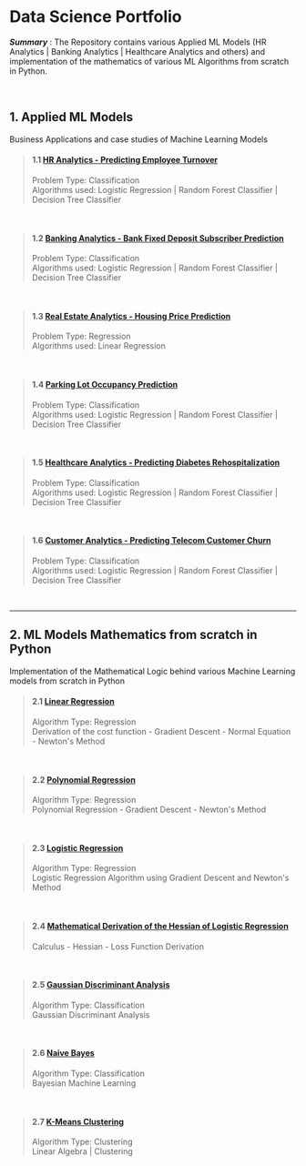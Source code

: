 # Data Science Portfolio
***Summary*** : The Repository contains various Applied ML Models (HR Analytics | Banking Analytics | Healthcare Analytics and others) and implementation of the mathematics of various ML Algorithms from scratch in Python.

<br>

## 1. Applied ML Models
Business Applications and case studies of Machine Learning Models

<blockquote>

#### 1.1 [HR Analytics - Predicting Employee Turnover](https://github.com/ankurdhamija83/Data-Science-Portfolio/blob/master/Applied-ML-Models/HR-Analytics/HR-Analytics-Predicting%20Employee%20Turnover.ipynb)
Problem Type: Classification<br> 
Algorithms used: Logistic Regression | Random Forest Classifier | Decision Tree Classifier
</blockquote>
<br>

<blockquote>

#### 1.2 [Banking Analytics - Bank Fixed Deposit Subscriber Prediction](https://github.com/ankurdhamija83/Data-Science-Portfolio/blob/master/Applied-ML-Models/Bank-Fixed-Deposit-Subscriber/Bank-Marketing-Database.ipynb)
Problem Type: Classification<br>
Algorithms used: Logistic Regression | Random Forest Classifier | Decision Tree Classifier
</blockquote>
<br>

<blockquote>

#### 1.3 [Real Estate Analytics - Housing Price Prediction](https://github.com/ankurdhamija83/Data-Science-Portfolio/blob/master/Applied-ML-Models/Housing-Price-Prediction/Multi-Linear-Regression.ipynb)
Problem Type: Regression<br>
Algorithms used: Linear Regression
</blockquote>
<br>

<blockquote>

#### 1.4 [Parking Lot Occupancy Prediction](https://github.com/ankurdhamija83/Data-Science-Portfolio/blob/master/Applied-ML-Models/Parking-Occupancy-Prediction/submission-final.ipynb)
Problem Type: Classification<br>
Algorithms used: Logistic Regression | Random Forest Classifier | Decision Tree Classifier
</blockquote>
<br>

<blockquote>

#### 1.5 [Healthcare Analytics - Predicting Diabetes Rehospitalization](https://github.com/ankurdhamija83/Data-Science-Portfolio/blob/master/Applied-ML-Models/Predict-Diabetes-Rehospitalization/submission-final.ipynb)
Problem Type: Classification<br>
Algorithms used: Logistic Regression | Random Forest Classifier | Decision Tree Classifier
</blockquote>
<br>

<blockquote>

#### 1.6 [Customer Analytics - Predicting Telecom Customer Churn](https://github.com/ankurdhamija83/Data-Science-Portfolio/blob/master/Applied-ML-Models/Telecom-Customer-Churn/Logistic-Regression.ipynb)
Problem Type: Classification<br>
Algorithms used: Logistic Regression | Random Forest Classifier | Decision Tree Classifier
</blockquote>
<br>
<hr>

## 2. ML Models Mathematics from scratch in Python
Implementation of the Mathematical Logic behind various Machine Learning models from scratch in Python

<blockquote>

#### 2.1 [Linear Regression](https://github.com/ankurdhamija83/Data-Science-Portfolio/blob/master/ML-Models-Mathematics-Python-Implementation/Linear-Regression/Simple_Linear_Regression.ipynb)
Algorithm Type: Regression <br>
Derivation of the cost function - Gradient Descent - Normal Equation - Newton's Method
</blockquote>
<br>

<blockquote>
 
#### 2.2 [Polynomial Regression](https://github.com/ankurdhamija83/Data-Science-Portfolio/blob/master/ML-Models-Mathematics-Python-Implementation/Polynomial-Regression/Polynomial-Regression-without-sklearn.ipynb)
Algorithm Type: Regression<br>
Polynomial Regression - Gradient Descent - Newton's Method
</blockquote>
<br>


<blockquote>
 
#### 2.3 [Logistic Regression](https://github.com/ankurdhamija83/Data-Science-Portfolio/blob/master/ML-Models-Mathematics-Python-Implementation/Logistic-Regression/Logistic-Regression-Model-from-scratch/Logistic-Regression-using-Gradient-Descent-Newton-Method.ipynb)
Algorithm Type: Regression<br>
Logistic Regression Algorithm using Gradient Descent and Newton's Method
</blockquote>
<br>


<blockquote>
 
#### 2.4 [Mathematical Derivation of the Hessian of Logistic Regression](https://github.com/ankurdhamija83/Data-Science-Portfolio/blob/master/ML-Models-Mathematics-Python-Implementation/Logistic-Regression/Hessian-Logistic-Regression-Loss-Function.ipynb)
Calculus - Hessian - Loss Function Derivation
</blockquote>
<br>

<blockquote>
 
#### 2.5 [Gaussian Discriminant Analysis](https://github.com/ankurdhamija83/Data-Science-Portfolio/blob/master/ML-Models-Mathematics-Python-Implementation/Logistic-Regression/Logistic-Regression-Model-from-scratch/Gaussian_Discriminant_Analysis.ipynb)
Algorithm Type: Classification<br>
Gaussian Discriminant Analysis
</blockquote>
<br>

<blockquote>
 
 #### 2.6 [Naive Bayes](https://github.com/ankurdhamija83/Data-Science-Portfolio/blob/master/ML-Models-Mathematics-Python-Implementation/Naive_Bayes_and_SVM/Naive_Bayes.ipynb)
Algorithm Type: Classification<br>
Bayesian Machine Learning
</blockquote>
<br>

<blockquote>
 
#### 2.7 [K-Means Clustering](https://github.com/ankurdhamija83/Data-Science-Portfolio/blob/master/ML-Models-Mathematics-Python-Implementation/K-Means-Clustering/K-Means-Clustering.ipynb)
Algorithm Type: Clustering<br>
Linear Algebra | Clustering
</blockquote>
<br>
